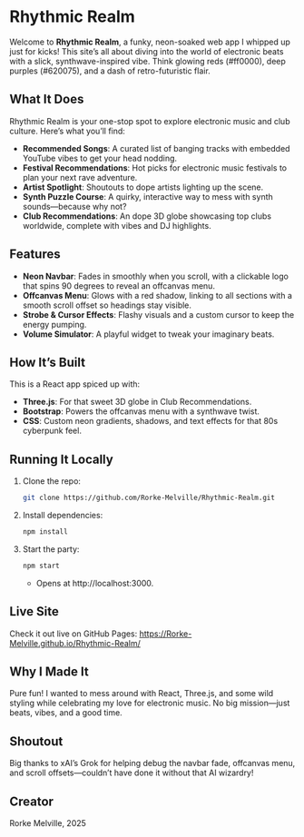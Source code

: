 # Rhythmic Realm

Welcome to **Rhythmic Realm**, a funky, neon-soaked web app I whipped up just for kicks! This site’s all about diving into the world of electronic beats with a slick, synthwave-inspired vibe. Think glowing reds (#ff0000), deep purples (#620075), and a dash of retro-futuristic flair.

## What It Does

Rhythmic Realm is your one-stop spot to explore electronic music and club culture. Here’s what you’ll find:

- **Recommended Songs**: A curated list of banging tracks with embedded YouTube vibes to get your head nodding.
- **Festival Recommendations**: Hot picks for electronic music festivals to plan your next rave adventure.
- **Artist Spotlight**: Shoutouts to dope artists lighting up the scene.
- **Synth Puzzle Course**: A quirky, interactive way to mess with synth sounds—because why not?
- **Club Recommendations**: An dope 3D globe showcasing top clubs worldwide, complete with vibes and DJ highlights.

## Features

- **Neon Navbar**: Fades in smoothly when you scroll, with a clickable logo that spins 90 degrees to reveal an offcanvas menu.
- **Offcanvas Menu**: Glows with a red shadow, linking to all sections with a smooth scroll offset so headings stay visible.
- **Strobe & Cursor Effects**: Flashy visuals and a custom cursor to keep the energy pumping.
- **Volume Simulator**: A playful widget to tweak your imaginary beats.

## How It’s Built

This is a React app spiced up with:
- **Three.js**: For that sweet 3D globe in Club Recommendations.
- **Bootstrap**: Powers the offcanvas menu with a synthwave twist.
- **CSS**: Custom neon gradients, shadows, and text effects for that 80s cyberpunk feel.

## Running It Locally

1. Clone the repo:
   ```bash
   git clone https://github.com/Rorke-Melville/Rhythmic-Realm.git
   ```
2. Install dependencies:
    ```bash
    npm install
    ```
3. Start the party:
    ```bash
    npm start
    ```
    - Opens at http://localhost:3000.
## Live Site
Check it out live on GitHub Pages: https://Rorke-Melville.github.io/Rhythmic-Realm/

## Why I Made It
Pure fun! I wanted to mess around with React, Three.js, and some wild styling while celebrating my love for electronic music. No big mission—just beats, vibes, and a good time.

## Shoutout
Big thanks to xAI’s Grok for helping debug the navbar fade, offcanvas menu, and scroll offsets—couldn’t have done it without that AI wizardry!
## Creator
Rorke Melville, 2025